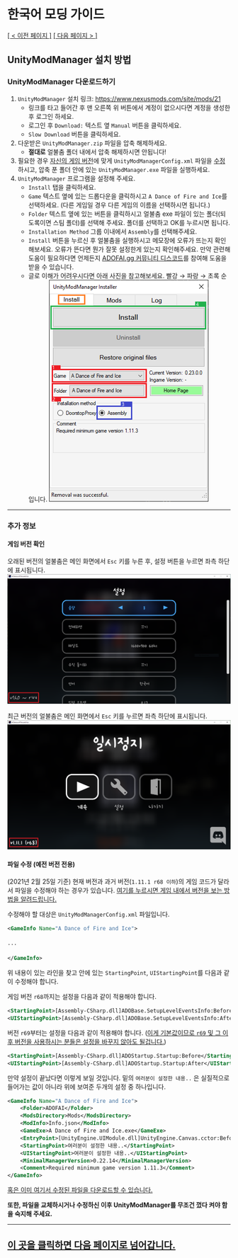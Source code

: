 # 한국어 모딩 가이드
<ins>[[ < 이전 페이지 ]](./main.md)</ins> <ins>[[ 다음 페이지 > ]](./use-2.md)</ins>

## UnityModManager 설치 방법

### UnityModManager 다운로드하기

1. `UnityModManager` 설치 링크: https://www.nexusmods.com/site/mods/21
    * 링크를 타고 들어간 후 맨 오른쪽 위 버튼에서 계정이 없으시다면 계정을 생성한 후 로그인 하세요.
    * 로그인 후 `Download:` 텍스트 옆 `Manual` 버튼을 클릭하세요.
    * `Slow Download` 버튼을 클릭하세요.
2. 다운받은 `UnityModManager.zip` 파일을 압축 해제하세요.
    * **절대로** 얼불춤 폴더 내에서 압축 해제하시면 안됩니다!
3. 필요한 경우 [자신의 게임 버전](#게임-버전-확인)에 맞게 `UnityModManagerConfig.xml` 파일을 [수정](#파일-수정)하시고, 압축 푼 폴더 안에 있는 `UnityModManager.exe` 파일을 실행하세요.
4. `UnityModManager` 프로그램을 설정해 주세요.
    * `Install` 탭을 클릭하세요.
    * `Game` 텍스트 옆에 있는 드롭다운을 클릭하시고 `A Dance of Fire and Ice`를 선택하세요. (다른 게임일 경우 다른 게임의 이름을 선택하시면 됩니다.)
    * `Folder` 텍스트 옆에 있는 버튼을 클릭하시고 얼불춤 exe 파일이 있는 폴더(되도록이면 스팀 폴더)를 선택해 주세요. 폴더를 선택하고 OK를 누르시면 됩니다.
    * `Installation Method` 그룹 이내에서 `Assembly`를 선택해주세요.
    * `Install` 버튼을 누르신 후 얼불춤을 실행하시고 메모장에 오류가 뜨는지 확인해보세요. 오류가 뜬다면 뭔가 잘못 설정한게 있는지 확인해주세요. 만약 관련해 도움이 필요하다면 언제든지 [ADOFAI.gg 커뮤니티 디스코드](https://discord.gg/TKdpbUUfUa)를 참여해 도움을 받을 수 있습니다.
    * 글로 이해가 어려우시다면 아래 사진을 참고해보세요. 빨강 → 파랑 → 초록 순입니다.
    ![](./resources/use-1/image1.png)

---

<!-- Additonal Info -->
### 추가 정보
#### 게임 버전 확인

오래된 버전의 얼불춤은 메인 화면에서 `Esc` 키를 누른 후, 설정 버튼을 누르면 좌측 하단에 표시됩니다.
![](./resources/use-1/image2.png)

최근 버전의 얼불춤은 메인 화면에서 `Esc` 키를 누르면 좌측 하단에 표시됩니다.
![](./resources/use-1/image3.png)

#### 파일 수정 (예전 버전 전용)

(2021년 2월 25일 기준) 현재 버전과 과거 버전(`1.11.1 r68 이하`)의 게임 코드가 달라서 파일을 수정해야 하는 경우가 있습니다. [여기를 누르시면 게임 내에서 버전을 보는 방법을 알려드립니다.](#게임-버전-확인)

수정해야 할 대상은 `UnityModManagerConfig.xml` 파일입니다.
```xml
<GameInfo Name="A Dance of Fire and Ice">

...

</GameInfo>
```

위 내용이 있는 라인을 찾고 안에 있는 `StartingPoint`, `UIStartingPoint`를 다음과 같이 수정해야 합니다.

게임 버전 `r68`까지는 설정을 다음과 같이 적용해야 합니다.

```xml
<StartingPoint>[Assembly-CSharp.dll]ADOBase.SetupLevelEventsInfo:Before</StartingPoint>
<UIStartingPoint>[Assembly-CSharp.dll]ADOBase.SetupLevelEventsInfo:After</UIStartingPoint>
```

버전 `r69`부터는 설정을 다음과 같이 적용해야 합니다. (<ins>이게 기본값이므로 `r69` 및 그 이후 버전을 사용하시는 분들은 설정을 바꾸지 않아도 될겁니다.</ins>)

```xml
<StartingPoint>[Assembly-CSharp.dll]ADOStartup.Startup:Before</StartingPoint>
<UIStartingPoint>[Assembly-CSharp.dll]ADOStartup.Startup:After</UIStartingPoint>
```

만약 설정이 끝났다면 이렇게 보일 것입니다. 밑의 `여러분이 설정한 내용..` 은 실질적으로 들어가는 값이 아니라 위에 보여준 두개의 설정 중 하나입니다.
```xml
<GameInfo Name="A Dance of Fire and Ice">
    <Folder>ADOFAI</Folder>
    <ModsDirectory>Mods</ModsDirectory>
    <ModInfo>Info.json</ModInfo>
    <GameExe>A Dance of Fire and Ice.exe</GameExe>
    <EntryPoint>[UnityEngine.UIModule.dll]UnityEngine.Canvas.cctor:Before</EntryPoint>
    <StartingPoint>여러분이 설정한 내용..</StartingPoint>
    <UIStartingPoint>여러분이 설정한 내용..</UIStartingPoint>
    <MinimalManagerVersion>0.22.14</MinimalManagerVersion>
    <Comment>Required minimum game version 1.11.3</Comment>
</GameInfo> 
```

[혹은 이미 여기서 수정된 파일을 다운로드할 수 있습니다.](https://drive.google.com/file/d/1BZ6XJwMnb9KsKtLcuQ5JctRs81nw_60V/view?usp=sharing)

__**또한, 파일을 교체하시거나 수정하신 이후 UnityModManager를 무조건 껐다 켜야 함을 숙지해 주세요.**__

---

## [이 곳을 클릭하면 다음 페이지로 넘어갑니다.](./use-2.md)